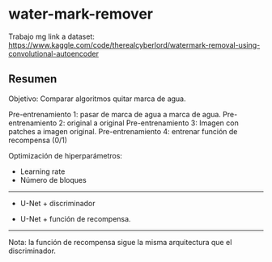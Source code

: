 # water-mark-remover
Trabajo mg
link a dataset: https://www.kaggle.com/code/therealcyberlord/watermark-removal-using-convolutional-autoencoder

## Resumen
Objetivo: Comparar algoritmos quitar marca de agua.

Pre-entrenamiento 1: pasar de marca de agua a marca de agua.
Pre-entrenamiento 2: original a original
Pre-entrenamiento 3: Imagen con patches a imagen original.
Pre-entrenamiento 4: entrenar función de recompensa (0/1)

Optimización de hiperparámetros:
- Learning rate
- Número de bloques
-----

- U-Net + discriminador

- U-Net + función de recompensa.

-----

Nota: la función de recompensa sigue la misma arquitectura que el discriminador.